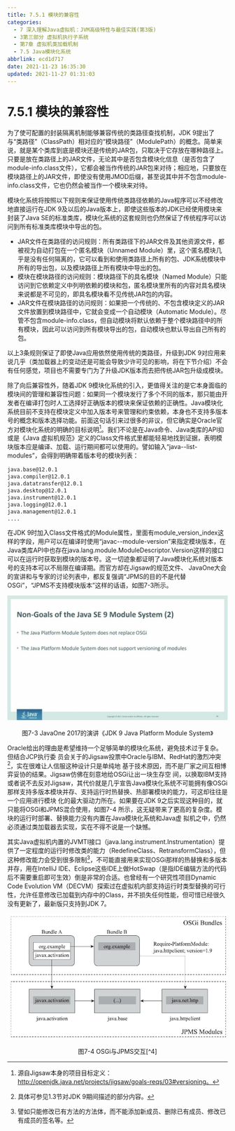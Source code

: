 ```yaml
---
title: 7.5.1 模块的兼容性
categories: 
  - 7 深入理解Java虛拟机：JVM高级特性与最佳实践(第3版)
  - 3第三部分 虚拟机执行子系统
  - 第7章 虚拟机类加载机制
  - 7.5 Java模块化系统
abbrlink: ecd1d717
date: 2021-11-23 16:35:30
updated: 2021-11-27 01:31:03
---
```

# 7.5.1 模块的兼容性
为了使可配置的封装隔离机制能够兼容传统的类路径查找机制，JDK 9提出了与“类路径”（ClassPath）相对应的“模块路径”（ModulePath）的概念。简单来说，就是某个类库到底是模块还是传统的JAR包，只取决于它存放在哪种路径上。只要是放在类路径上的JAR文件，无论其中是否包含模块化信息（是否包含了module-info.class文件），它都会被当作传统的JAR包来对待；相应地，只要放在模块路径上的JAR文件，即使没有使用JMOD后缀，甚至说其中并不包含module-info.class文件，它也仍然会被当作一个模块来对待。

模块化系统将按照以下规则来保证使用传统类路径依赖的Java程序可以不经修改地直接运行在JDK 9及以后的Java版本上，即使这些版本的JDK已经使用模块来封装了Java SE的标准类库，模块化系统的这套规则也仍然保证了传统程序可以访问到所有标准类库模块中导出的包。

- JAR文件在类路径的访问规则：所有类路径下的JAR文件及其他资源文件，都被视为自动打包在一个匿名模块（Unnamed Module）里，这个匿名模块几乎是没有任何隔离的，它可以看到和使用类路径上所有的包、JDK系统模块中所有的导出包，以及模块路径上所有模块中导出的包。
- 模块在模块路径的访问规则：模块路径下的具名模块（Named Module）只能访问到它依赖定义中列明依赖的模块和包，匿名模块里所有的内容对具名模块来说都是不可见的，即具名模块看不见传统JAR包的内容。
- JAR文件在模块路径的访问规则：如果把一个传统的、不包含模块定义的JAR文件放置到模块路径中，它就会变成一个自动模块（Automatic Module）。尽管不包含module-info.class，但自动模块将默认依赖于整个模块路径中的所有模块，因此可以访问到所有模块导出的包，自动模块也默认导出自己所有的包。

以上3条规则保证了即使Java应用依然使用传统的类路径，升级到JDK 9对应用来说几乎（类加载器上的变动还是可能会导致少许可见的影响，将在下节介绍）不会有任何感觉，项目也不需要专门为了升级JDK版本而去把传统JAR包升级成模块。

除了向后兼容性外，随着JDK 9模块化系统的引入，更值得关注的是它本身面临的模块间的管理和兼容性问题：如果同一个模块发行了多个不同的版本，那只能由开发者在编译打包时人工选择好正确版本的模块来保证依赖的正确性。Java模块化系统目前不支持在模块定义中加入版本号来管理和约束依赖，本身也不支持多版本号的概念和版本选择功能。前面这句话引来过很多的非议，但它确实是Oracle官方对模块化系统的明确的目标说明[^1]。我们不论是在Java命令、Java类库的API抑或是《Java 虚拟机规范》定义的Class文件格式里都能轻易地找到证据，表明模块版本应是编译、加载、运行期间都可以使用的。譬如输入“java--list-modules”，会得到明确带着版本号的模块列表：

```
java.base@12.0.1 
java.compiler@12.0.1 
java.datatransfer@12.0.1 
java.desktop@12.0.1 
java.instrument@12.0.1 
java.logging@12.0.1 
java.management@12.0.1
....
```
在JDK 9时加入Class文件格式的Module属性，里面有module_version_index这样的字段，用户可以在编译时使用“javac--module-version”来指定模块版本，在Java类库API中也存在java.lang.module.ModuleDescriptor.Version这样的接口可以在运行时获取到模块的版本号。这一切迹象都证明了Java模块化系统对版本号的支持本可以不局限在编译期。而官方却在Jigsaw的规范文件、 JavaOne大会的宣讲和与专家的讨论列表中，都反复强调“JPMS的目的不是代替OSGi”，“JPMS不支持模块版本”这样的话语，如图7-3所示。

![image-20211123163331805](https://raw.githubusercontent.com/lanlan2017/images/master/Blog/Sum/20211123163332.png)
<center>图7-3 JavaOne 2017的演讲《JDK 9 Java Platform Module System》</center>

Oracle给出的理由是希望维持一个足够简单的模块化系统，避免技术过于复杂。但结合JCP执行委 员会关于的Jigsaw投票中Oracle与IBM、RedHat的激烈冲突[^2]，实在很难让人信服这种设计只是单纯地 基于技术原因，而不是厂家之间互相博弈妥协的结果。Jigsaw仿佛在刻意地给OSGi让出一块生存空 间，以换取IBM支持或者说不去反对Jigsaw，其代价就是几乎宣告Java模块化系统不可能拥有像OSGi 那样支持多版本模块并存、支持运行时热替换、热部署模块的能力，可这却往往是一个应用进行模块 化的最大驱动力所在。如果要在JDK 9之后实现这种目的，就只能将OSGi和JPMS混合使用，如图7-4 所示，这无疑带来了更高的复杂度。模块的运行时部署、替换能力没有内置在Java模块化系统和Java虚 拟机之中，仍然必须通过类加载器去实现，实在不得不说是一个缺憾。

其实Java虚拟机内置的JVMTI接口（java.lang.instrument.Instrumentation）提供了一定程度的运行时修改类的能力（RedefineClass、RetransformClass），但这种修改能力会受到很多限制[^3]，不可能直接用来实现OSGi那样的热替换和多版本并存，用在IntelliJ IDE、Eclipse这些IDE上做HotSwap（是指IDE编辑方法的代码后不需要重启即可生效）倒是非常的合适。也曾经有一个研究性项目Dynamic Code Evolution VM（DECVM）探索过在虚拟机内部支持运行时类型替换的可行性，允许任意修改已加载到内存中的Class，并不损失任何性能，但可惜已经很久没有更新了，最新版只支持到JDK 7。

![image-20211123163441087](https://raw.githubusercontent.com/lanlan2017/images/master/Blog/Sum/20211123163441.png)

<center>图7-4 OSGi与JPMS交互[^4]</center>

[^1]: 源自Jigsaw本身的项目目标定义：http://openjdk.java.net/projects/jigsaw/goals-reqs/03#versioning。 
[^2]: 具体可参见1.3节对JDK 9期间描述的部分内容。 
[^3]: 譬如只能修改已有方法的方法体，而不能添加新成员、删除已有成员、修改已有成员的签名等。 
[^4]: 图片来源：https://www.infoq.com/articles/java9-osgi-future-modularity-part-2/。
